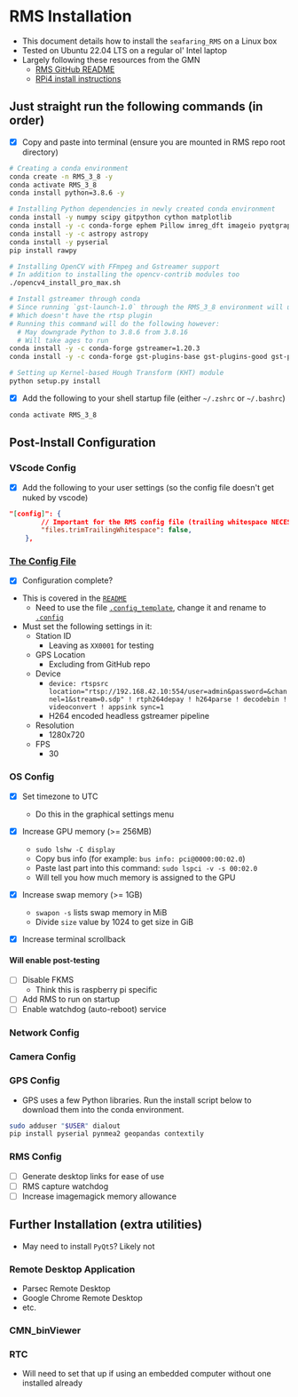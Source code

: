 # RMS Installation

- This document details how to install the `seafaring_RMS` on a Linux box
- Tested on Ubuntu 22.04 LTS on a regular ol' Intel laptop
- Largely following these resources from the GMN
  - [RMS GitHub README](https://github.com/CroatianMeteorNetwork/RMS#setting-up)
  - [RPi4 install instructions](https://docs.google.com/document/d/19ImeNqBTD1ml2iisp5y7CjDrRV33wBeF9rtx3mIVjh4/edit)

## Just straight run the following commands (in order)

- [X] Copy and paste into terminal (ensure you are mounted in RMS repo root directory)

```bash
# Creating a conda environment
conda create -n RMS_3_8 -y
conda activate RMS_3_8
conda install python=3.8.6 -y

# Installing Python dependencies in newly created conda environment
conda install -y numpy scipy gitpython cython matplotlib
conda install -y -c conda-forge ephem Pillow imreg_dft imageio pyqtgraph'<=0.12.1'
conda install -y -c astropy astropy
conda install -y pyserial
pip install rawpy

# Installing OpenCV with FFmpeg and Gstreamer support
# In addition to installing the opencv-contrib modules too
./opencv4_install_pro_max.sh

# Install gstreamer through conda
# Since running `gst-launch-1.0` through the RMS_3_8 environment will use the conda version
# Which doesn't have the rtsp plugin
# Running this command will do the following however:
  # May downgrade Python to 3.8.6 from 3.8.16
  # Will take ages to run
conda install -y -c conda-forge gstreamer=1.20.3
conda install -y -c conda-forge gst-plugins-base gst-plugins-good gst-plugins-bad gst-plugins-ugly gst-libav

# Setting up Kernel-based Hough Transform (KHT) module
python setup.py install
```

- [X] Add the following to your shell startup file (either `~/.zshrc` or `~/.bashrc`)

```bash
conda activate RMS_3_8
```

## Post-Install Configuration

### VScode Config

- [X] Add the following to your user settings (so the config file doesn't get nuked by vscode)

```json
"[config]": {
        // Important for the RMS config file (trailing whitespace NECESSARY)
        "files.trimTrailingWhitespace": false,
    },
```

### [The Config File](./../.config)

- [X] Configuration complete?
- This is covered in the [`README`](./../README.md#editing-the-configuration-file)
  - Need to use the file [`.config_template`](../.config_template), change it and rename to [`.config`](../.config)
- Must set the following settings in it:
  - Station ID
    - Leaving as `XX0001` for testing
  - GPS Location
    - Excluding from GitHub repo
  - Device
    - `device: rtspsrc location="rtsp://192.168.42.10:554/user=admin&password=&channel=1&stream=0.sdp" ! rtph264depay ! h264parse ! decodebin ! videoconvert ! appsink sync=1`
    - H264 encoded headless gstreamer pipeline
  - Resolution
    - 1280x720
  - FPS
    - 30

### OS Config

- [X] Set timezone to UTC
  - Do this in the graphical settings menu

- [X] Increase GPU memory (>= 256MB)
  - `sudo lshw -C display`
  - Copy bus info (for example: `bus info: pci@0000:00:02.0`)
  - Paste last part into this command: `sudo lspci -v -s 00:02.0`
  - Will tell you how much memory is assigned to the GPU
- [X] Increase swap memory (>= 1GB)
  - `swapon -s` lists swap memory in MiB
  - Divide `size` value by 1024 to get size in GiB
- [X] Increase terminal scrollback

#### Will enable post-testing

- [ ] Disable FKMS
  - Think this is raspberry pi specific
- [ ] Add RMS to run on startup
- [ ] Enable watchdog (auto-reboot) service

### Network Config

### Camera Config

### GPS Config

- GPS uses a few Python libraries. Run the install script below to download them into the conda environment.

```bash
sudo adduser "$USER" dialout
pip install pyserial pynmea2 geopandas contextily
```

### RMS Config

- [ ] Generate desktop links for ease of use
- [ ] RMS capture watchdog
- [ ] Increase imagemagick memory allowance

## Further Installation (extra utilities)

- May need to install `PyQt5`? Likely not

### Remote Desktop Application

- Parsec Remote Desktop
- Google Chrome Remote Desktop
- etc.

### CMN_binViewer

### RTC

- Will need to set that up if using an embedded computer without one installed already
